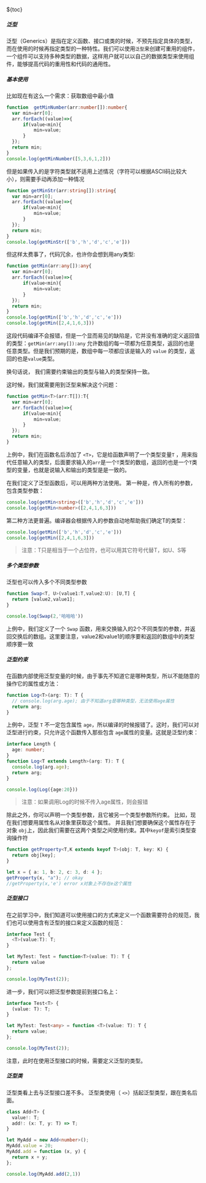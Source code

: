 ${toc}

##### 泛型

泛型（Generics）是指在定义函数、接口或类的时候，不预先指定具体的类型，而在使用的时候再指定类型的一种特性。我们可以使用`泛型`来创建可重用的组件，一个组件可以支持多种类型的数据，这样用户就可以以自己的数据类型来使用组件，能够提高代码的重用性和代码的通用性。

##### 基本使用

比如现在有这么一个需求：获取数组中最小值

```typescript
function  getMinNumber(arr:number[]):number{
  var min=arr[0];
  arr.forEach((value)=>{
      if(value<min){
          min=value;
      }
  });
  return min;
}
console.log(getMinNumber([5,3,6,1,2]))
```

但是如果传入的是字符类型就不适用上述情况（字符可以根据ASCII码比较大小），则需要手动再添加一种情况

```typescript
function getMinStr(arr:string[]):string{
  var min=arr[0];
  arr.forEach((value)=>{
      if(value<min){
          min=value;
      }
  });
  return min;
}
console.log(getMinStr(['b','h','d','c','e']))
```

但这样太费事了，代码冗余，也许你会想到用any类型:

```typescript
function getMin(arr:any[]):any{
  var min=arr[0];
  arr.forEach((value)=>{
      if(value<min){
          min=value;
      }
  });
  return min;
}
console.log(getMin(['b','h','d','c','e']))
console.log(getMin([2,4,1,6,3]))
```

这段代码编译不会报错，但是一个显而易见的缺陷是，它并没有准确的定义返回值的类型：`getMin(arr:any[]):any` 允许数组的每一项都为任意类型，返回的也是任意类型。但是我们预期的是，数组中每一项都应该是输入的 `value` 的类型，返回的也是`value`类型。

换句话说， 我们需要约束输出的类型与输入的类型保持一致。

这时候，我们就需要用到泛型来解决这个问题：

```typescript
function getMin<T>(arr:T[]):T{
  var min=arr[0];
  arr.forEach((value)=>{
      if(value<min){
          min=value;
      }
  });
  return min;
}
```

上例中，我们在函数名后添加了 `<T>`，它是给函数声明了一个类型变量`T` ，用来指代任意输入的类型，后面要求输入的`arr`是一个`T`类型的数组，返回的也是一个`T`类型的变量，也就是说输入和输出的类型是是一致的。

在我们定义了泛型函数后，可以用两种方法使用。 第一种是，传入所有的参数，包含类型参数：

```typescript
console.log(getMin<string>(['b','h','d','c','e']))
console.log(getMin<number>([2,4,1,6,3]))
```

第二种方法更普遍。编译器会根据传入的参数自动地帮助我们确定T的类型：

```typescript
console.log(getMin(['b','h','d','c','e']))
console.log(getMin([2,4,1,6,3]))
```

> 注意：T只是相当于一个占位符，也可以用其它符号代替T，如U、S等

##### 多个类型参数

泛型也可以传入多个不同类型参数

```typescript
function Swap<T, U>(value1:T,value2:U): [U,T] {
  return [value2,value1];
}

console.log(Swap(2,'哈哈哈'))
```

上例中，我们定义了一个 `Swap` 函数，用来交换输入的2个不同类型的参数，并返回交换后的数组。这里要注意，value2和value1的顺序要和返回的数组中的类型顺序要一致

##### 泛型约束

在函数内部使用泛型变量的时候，由于事先不知道它是哪种类型，所以不能随意的操作它的属性或方法：

```typescript
function Log<T>(arg: T): T {
  // console.log(arg.age); 由于不知道arg是哪种类型，无法使用age属性
  return arg;
}
```

上例中，泛型 `T` 不一定包含属性 `age`，所以编译的时候报错了。这时，我们可以对泛型进行约束，只允许这个函数传入那些包含 `age`属性的变量。这就是泛型约束：

```typescript
interface Length {
  age: number;
}
function Log<T extends Length>(arg: T): T {
  console.log(arg.age);
  return arg;
}

console.log(Log({age:20}))
```

> 注意：如果调用Log的时候不传入age属性，则会报错

除此之外，你可以声明一个类型参数，且它被另一个类型参数所约束。 比如，现在我们想要用属性名从对象里获取这个属性。 并且我们想要确保这个属性存在于对象 `obj`上，因此我们需要在这两个类型之间使用约束。其中`keyof`是索引类型查询操作符

```typescript
function getProperty<T,K extends keyof T>(obj: T, key: K) {
  return obj[key];
}

let x = { a: 1, b: 2, c: 3, d: 4 };
getProperty(x, "a"); // okay
//getProperty(x,'e') error x对象上不存在e这个属性
```

##### 泛型接口

在之前学习中，我们知道可以使用接口的方式来定义一个函数需要符合的规范，我们也可以使用含有泛型的接口来定义函数的规范：

```typescript
interface Test {
  <T>(value:T): T;
}

let MyTest: Test = function<T>(value: T): T {
  return value
};

console.log(MyTest(2));
```

进一步，我们可以把泛型参数提前到接口名上：

```typescript
interface Test<T> {
  (value: T): T;
}

let MyTest: Test<any> = function <T>(value: T): T {
  return value;
};

console.log(MyTest(2));
```

注意，此时在使用泛型接口的时候，需要定义泛型的类型。

##### 泛型类

泛型类看上去与泛型接口差不多。 泛型类使用（ `<>`）括起泛型类型，跟在类名后面。

```typescript
class Add<T> {
  value!: T;
  add!: (x: T, y: T) => T;
}

let MyAdd = new Add<number>();
MyAdd.value = 20;
MyAdd.add = function (x, y) {
  return x + y;
};

console.log(MyAdd.add(2,1))
```
